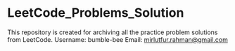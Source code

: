 # LeetCode_Problems_Solution
This repository is created for archiving all the practice problem solutions from LeetCode.
Username: bumble-bee
Email: mirlutfur.rahman@gmail.com
